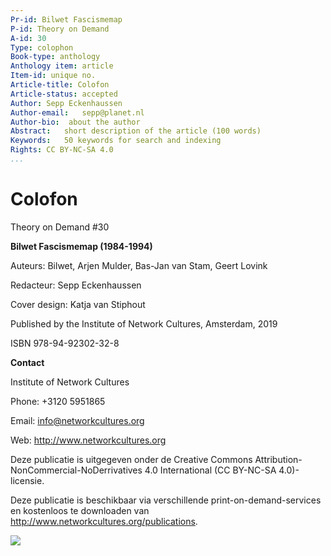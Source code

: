 ```yaml
---
Pr-id: Bilwet Fascismemap
P-id: Theory on Demand
A-id: 30
Type: colophon
Book-type: anthology
Anthology item: article
Item-id: unique no.
Article-title: Colofon
Article-status: accepted
Author: Sepp Eckenhaussen
Author-email:   sepp@planet.nl
Author-bio:  about the author
Abstract:   short description of the article (100 words)
Keywords:   50 keywords for search and indexing
Rights: CC BY-NC-SA 4.0
...
```


# Colofon 

Theory on Demand #30 

**Bilwet Fascismemap (1984-1994)**

Auteurs: Bilwet, Arjen Mulder, Bas-Jan van Stam, Geert Lovink

Redacteur: Sepp Eckenhaussen

Cover design: Katja van Stiphout 

Published by the Institute of Network Cultures, Amsterdam, 2019

ISBN 978-94-92302-32-8

**Contact** 

Institute of Network Cultures

Phone: +3120 5951865

Email: info@networkcultures.org

Web: http://www.networkcultures.org

Deze publicatie is uitgegeven onder de Creative Commons Attribution-NonCommercial-NoDerrivatives 4.0 International (CC BY-NC-SA 4.0)-licensie.

Deze publicatie is beschikbaar via verschillende print-on-demand-services en kostenloos te downloaden van http://www.networkcultures.org/publications.

![](/Users/Sepp/Documents/GitHub/TOD30BILWETFASCISME/md/imgs/networkcultures.jpg)